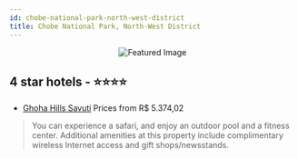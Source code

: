 ```yaml
---
id: chobe-national-park-north-west-district
title: Chobe National Park, North-West District
---
```


<center><img src="https://i.travelapi.com/hotels/10000000/9830000/9827200/9827181/190938a5_z.jpg" alt="Featured Image" /></center>


##  4 star hotels - ⭐️⭐️⭐️⭐️

-    [Ghoha Hills Savuti](https://us.hurb.com/hotels/chobe-national-park/ghoha-hills-savuti-JNP-JP943805?cmp=18055) Prices from R$ 5.374,02
   > You can experience a safari, and enjoy an outdoor pool and a fitness center. Additional amenities at this property include complimentary wireless Internet access and gift shops/newsstands.
